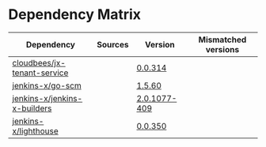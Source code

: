 # Dependency Matrix

Dependency | Sources | Version | Mismatched versions
---------- | ------- | ------- | -------------------
[cloudbees/jx-tenant-service](https://github.com/cloudbees/jx-tenant-service) |  | [0.0.314](https://github.com/cloudbees/jx-tenant-service/releases/tag/v0.0.314) | 
[jenkins-x/go-scm](https://github.com/jenkins-x/go-scm) |  | [1.5.60]() | 
[jenkins-x/jenkins-x-builders](https://github.com/jenkins-x/jenkins-x-builders) |  | [2.0.1077-409]() | 
[jenkins-x/lighthouse](https://github.com/jenkins-x/lighthouse) |  | [0.0.350]() | 
